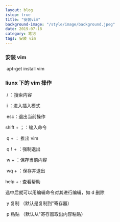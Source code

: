 ```yaml
---
layout: blog
istop: true
title: "安装vim"
background-image: "/style/image/background.jpeg"
date: 2019-07-18
category: 笔记
tags: 安装 vim
---
```


### 安装 vim

​ apt-get install vim

### liunx 下的 vim 操作

​ / ：搜索内容

​ i ：进入插入模式

​ esc：退出当前操作

shift + ；：输入命令

​ q + <Enter>： 推出 vim

​ q！+ <Enter>：强制退出

​ w + <Enter>：保存当前内容

​ wq + <Enter>：保存并退出

help + <Enter>: 查看帮助

选中后就可以用编辑命令对其进行编辑，如
d 删除

​ y 复制 （默认是复制到"寄存器）

​ p 粘贴 （默认从"寄存器取出内容粘贴）


